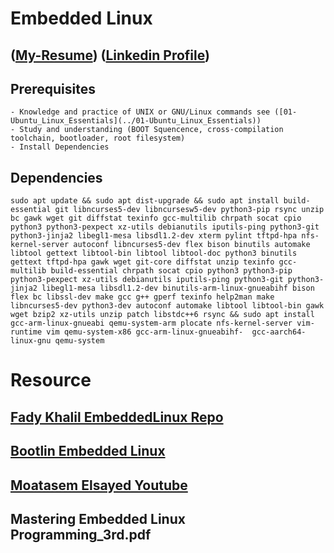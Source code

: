 # Embedded Linux

## ([My-Resume](https://github.com/OmarAdelShalaan/My-Resume)) ([Linkedin Profile](https://www.linkedin.com/in/omar-adel-shalaan/))


## Prerequisites
	- Knowledge and practice of UNIX or GNU/Linux commands see ([01-Ubuntu_Linux_Essentials](../01-Ubuntu_Linux_Essentials))
	- Study and understanding (BOOT Squencence, cross-compilation toolchain, bootloader, root filesystem)
	- Install Dependencies


## Dependencies

	sudo apt update && sudo apt dist-upgrade && sudo apt install build-essential git libncurses5-dev libncursesw5-dev python3-pip rsync unzip bc gawk wget git diffstat texinfo gcc-multilib chrpath socat cpio python3 python3-pexpect xz-utils debianutils iputils-ping python3-git python3-jinja2 libegl1-mesa libsdl1.2-dev xterm pylint tftpd-hpa nfs-kernel-server autoconf libncurses5-dev flex bison binutils automake libtool gettext libtool-bin libtool libtool-doc python3 binutils gettext tftpd-hpa gawk wget git-core diffstat unzip texinfo gcc-multilib build-essential chrpath socat cpio python3 python3-pip python3-pexpect xz-utils debianutils iputils-ping python3-git python3-jinja2 libegl1-mesa libsdl1.2-dev binutils-arm-linux-gnueabihf bison flex bc libssl-dev make gcc g++ gperf texinfo help2man make libncurses5-dev python3-dev autoconf automake libtool libtool-bin gawk wget bzip2 xz-utils unzip patch libstdc++6 rsync && sudo apt install gcc-arm-linux-gnueabi qemu-system-arm plocate nfs-kernel-server vim-runtime vim qemu-system-x86 gcc-arm-linux-gnueabihf-  gcc-aarch64-linux-gnu qemu-system

# Resource
## [Fady Khalil EmbeddedLinux Repo](https://github.com/FadyKhalil/EmbeddedLinux/tree/main)
## [Bootlin Embedded Linux](https://bootlin.com/training/embedded-linux/)
## [Moatasem Elsayed Youtube](https://www.youtube.com/@moatasemelsayed6226/playlists)
## Mastering Embedded Linux Programming_3rd.pdf
